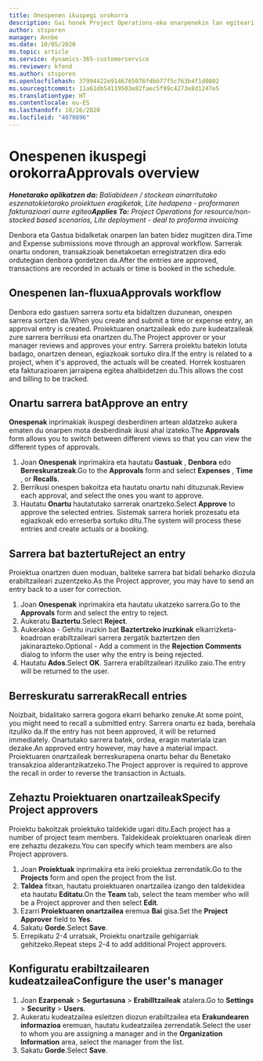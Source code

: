 ```yaml
---
title: Onespenen ikuspegi orokorra
description: Gai honek Project Operations-eko onarpenekin lan egiteari buruzko informazioa eskaintzen du.
author: stsporen
manager: Annbe
ms.date: 10/05/2020
ms.topic: article
ms.service: dynamics-365-customerservice
ms.reviewer: kfend
ms.author: stsporen
ms.openlocfilehash: 37994422e9146765076fdbb77f5c763b4f1d0802
ms.sourcegitcommit: 11a61db54119503e82faec5f99c4273e8d1247e5
ms.translationtype: HT
ms.contentlocale: eu-ES
ms.lasthandoff: 10/16/2020
ms.locfileid: "4070896"
---
```

# <a name="approvals-overview"></a><span data-ttu-id="7638d-103">Onespenen ikuspegi orokorra</span><span class="sxs-lookup"><span data-stu-id="7638d-103">Approvals overview</span></span>

<span data-ttu-id="7638d-104">_**Honetarako aplikatzen da:** Baliabideen / stockean oinarritutako eszenatokietarako proiektuen eragiketak, Lite hedapena - proformaren fakturazioari aurre egitea_</span><span class="sxs-lookup"><span data-stu-id="7638d-104">_**Applies To:** Project Operations for resource/non-stocked based scenarios, Lite deployment - deal to proforma invoicing_</span></span>

<span data-ttu-id="7638d-105">Denbora eta Gastua bidalketak onarpen lan baten bidez mugitzen dira.</span><span class="sxs-lookup"><span data-stu-id="7638d-105">Time and Expense submissions move through an approval workflow.</span></span> <span data-ttu-id="7638d-106">Sarrerak onartu ondoren, transakzioak benetakoetan erregistratzen dira edo ordutegian denbora gordetzen da.</span><span class="sxs-lookup"><span data-stu-id="7638d-106">After the entries are approved, transactions are recorded in actuals or time is booked in the schedule.</span></span>

## <a name="approvals-workflow"></a><span data-ttu-id="7638d-107">Onespenen lan-fluxua</span><span class="sxs-lookup"><span data-stu-id="7638d-107">Approvals workflow</span></span>
<span data-ttu-id="7638d-108">Denbora edo gastuen sarrera sortu eta bidaltzen duzunean, onespen sarrera sortzen da.</span><span class="sxs-lookup"><span data-stu-id="7638d-108">When you create and submit a time or expense entry, an approval entry is created.</span></span> <span data-ttu-id="7638d-109">Proiektuaren onartzaileak edo zure kudeatzaileak zure sarrera berrikusi eta onartzen du.</span><span class="sxs-lookup"><span data-stu-id="7638d-109">The Project approver or your manager reviews and approves your entry.</span></span> <span data-ttu-id="7638d-110">Sarrera proiektu batekin lotuta badago, onartzen denean, egiazkoak sortuko dira.</span><span class="sxs-lookup"><span data-stu-id="7638d-110">If the entry is related to a project, when it's approved, the actuals will be created.</span></span> <span data-ttu-id="7638d-111">Horrek kostuaren eta fakturazioaren jarraipena egitea ahalbidetzen du.</span><span class="sxs-lookup"><span data-stu-id="7638d-111">This allows the cost and billing to be tracked.</span></span> 

## <a name="approve-an-entry"></a><span data-ttu-id="7638d-112">Onartu sarrera bat</span><span class="sxs-lookup"><span data-stu-id="7638d-112">Approve an entry</span></span>
<span data-ttu-id="7638d-113">**Onespenak** inprimakiak ikuspegi desberdinen artean aldatzeko aukera ematen du onarpen mota desberdinak ikusi ahal izateko.</span><span class="sxs-lookup"><span data-stu-id="7638d-113">The **Approvals** form allows you to switch between different views so that you can view the different types of approvals.</span></span>
  
1. <span data-ttu-id="7638d-114">Joan **Onespenak** inprimakira eta hautatu **Gastuak** , **Denbora** edo **Berreskuratzeak**.</span><span class="sxs-lookup"><span data-stu-id="7638d-114">Go to the **Approvals** form and select **Expenses** , **Time** , or **Recalls**.</span></span>
2. <span data-ttu-id="7638d-115">Berrikusi onespen bakoitza eta hautatu onartu nahi dituzunak.</span><span class="sxs-lookup"><span data-stu-id="7638d-115">Review each approval, and select the ones you want to approve.</span></span>
3. <span data-ttu-id="7638d-116">Hautatu **Onartu** hautatutako sarrerak onartzeko.</span><span class="sxs-lookup"><span data-stu-id="7638d-116">Select **Approve** to approve the selected entries.</span></span>
<span data-ttu-id="7638d-117">Sistemak sarrera horiek prozesatu eta egiazkoak edo erreserba sortuko ditu.</span><span class="sxs-lookup"><span data-stu-id="7638d-117">The system will process these entries and create actuals or a booking.</span></span>

## <a name="reject-an-entry"></a><span data-ttu-id="7638d-118">Sarrera bat baztertu</span><span class="sxs-lookup"><span data-stu-id="7638d-118">Reject an entry</span></span>
<span data-ttu-id="7638d-119">Proiektua onartzen duen moduan, baliteke sarrera bat bidali beharko diozula erabiltzaileari zuzentzeko.</span><span class="sxs-lookup"><span data-stu-id="7638d-119">As the Project approver, you may have to send an entry back to a user for correction.</span></span>
  
1. <span data-ttu-id="7638d-120">Joan **Onespenak** inprimakira eta hautatu ukatzeko sarrera.</span><span class="sxs-lookup"><span data-stu-id="7638d-120">Go to the **Approvals** form and select the entry to reject.</span></span> 
2. <span data-ttu-id="7638d-121">Aukeratu **Baztertu**.</span><span class="sxs-lookup"><span data-stu-id="7638d-121">Select **Reject**.</span></span>
3. <span data-ttu-id="7638d-122">Aukerakoa - Gehitu iruzkin bat **Baztertzeko iruzkinak** elkarrizketa-koadroan erabiltzaileari sarrera zergatik baztertzen den jakinarazteko.</span><span class="sxs-lookup"><span data-stu-id="7638d-122">Optional - Add a comment in the **Rejection Comments** dialog to inform the user why the entry is being rejected.</span></span>
4. <span data-ttu-id="7638d-123">Hautatu **Ados**.</span><span class="sxs-lookup"><span data-stu-id="7638d-123">Select **OK**.</span></span> <span data-ttu-id="7638d-124">Sarrera erabiltzaileari itzuliko zaio.</span><span class="sxs-lookup"><span data-stu-id="7638d-124">The entry will be returned to the user.</span></span>
  
## <a name="recall-entries"></a><span data-ttu-id="7638d-125">Berreskuratu sarrerak</span><span class="sxs-lookup"><span data-stu-id="7638d-125">Recall entries</span></span>
<span data-ttu-id="7638d-126">Noizbait, bidalitako sarrera gogora ekarri beharko zenuke.</span><span class="sxs-lookup"><span data-stu-id="7638d-126">At some point, you might need to recall a submitted entry.</span></span> <span data-ttu-id="7638d-127">Sarrera onartu ez bada, berehala itzuliko da.</span><span class="sxs-lookup"><span data-stu-id="7638d-127">If the entry has not been approved, it will be returned immediately.</span></span> <span data-ttu-id="7638d-128">Onartutako sarrera batek, ordea, eragin materiala izan dezake.</span><span class="sxs-lookup"><span data-stu-id="7638d-128">An approved entry however, may have a material impact.</span></span> <span data-ttu-id="7638d-129">Proiektuaren onartzaileak berreskurapena onartu behar du Benetako transakzioa alderantzikatzeko.</span><span class="sxs-lookup"><span data-stu-id="7638d-129">The Project approver is required to approve the recall in order to reverse the transaction in Actuals.</span></span>

## <a name="specify-project-approvers"></a><span data-ttu-id="7638d-130">Zehaztu Proiektuaren onartzaileak</span><span class="sxs-lookup"><span data-stu-id="7638d-130">Specify Project approvers</span></span>
<span data-ttu-id="7638d-131">Proiektu bakoitzak proiektuko taldekide ugari ditu.</span><span class="sxs-lookup"><span data-stu-id="7638d-131">Each project has a number of project team members.</span></span> <span data-ttu-id="7638d-132">Taldekideak proiektuaren onarleak diren ere zehaztu dezakezu.</span><span class="sxs-lookup"><span data-stu-id="7638d-132">You can specify which team members are also Project approvers.</span></span>

1. <span data-ttu-id="7638d-133">Joan **Proiektuak** inprimakira eta ireki proiektua zerrendatik.</span><span class="sxs-lookup"><span data-stu-id="7638d-133">Go to the **Projects** form and open the project from the list.</span></span>
2. <span data-ttu-id="7638d-134">**Taldea** fitxan, hautatu proiektuaren onartzailea izango den taldekidea eta hautatu **Editatu**.</span><span class="sxs-lookup"><span data-stu-id="7638d-134">On the **Team** tab, select the team member who will be a Project approver and then select **Edit**.</span></span>
3. <span data-ttu-id="7638d-135">Ezarri **Proiektuaren onartzailea** eremua **Bai** gisa.</span><span class="sxs-lookup"><span data-stu-id="7638d-135">Set the **Project Approver** field to **Yes**.</span></span>
4. <span data-ttu-id="7638d-136">Sakatu **Gorde**.</span><span class="sxs-lookup"><span data-stu-id="7638d-136">Select **Save**.</span></span>
5. <span data-ttu-id="7638d-137">Errepikatu 2-4 urratsak, Proiektu onartzaile gehigarriak gehitzeko.</span><span class="sxs-lookup"><span data-stu-id="7638d-137">Repeat steps 2-4 to add additional Project approvers.</span></span>

## <a name="configure-the-users-manager"></a><span data-ttu-id="7638d-138">Konfiguratu erabiltzailearen kudeatzailea</span><span class="sxs-lookup"><span data-stu-id="7638d-138">Configure the user's manager</span></span>

1. <span data-ttu-id="7638d-139">Joan **Ezarpenak** > **Segurtasuna** > **Erabilltzaileak** atalera.</span><span class="sxs-lookup"><span data-stu-id="7638d-139">Go to **Settings** > **Security** > **Users**.</span></span>
2. <span data-ttu-id="7638d-140">Aukeratu kudeatzailea esleitzen diozun erabiltzailea eta **Erakundearen informazioa** eremuan, hautatu kudeatzailea zerrendatik.</span><span class="sxs-lookup"><span data-stu-id="7638d-140">Select the user to whom you are assigning a manager and in the **Organization Information** area, select the manager from the list.</span></span> 
3. <span data-ttu-id="7638d-141">Sakatu **Gorde**.</span><span class="sxs-lookup"><span data-stu-id="7638d-141">Select **Save**.</span></span>



